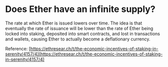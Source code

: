 # Does Ether have an infinite supply?

The rate at which Ether is issued lowers over time. The idea is that eventually the rate of issuance will be lower than the rate of Ether being locked into staking, deposited into smart contracts, and lost in transactions and wallets, causing Ether to actually become a deflationary currency.

Reference: [https://ethresear.ch/t/the-economic-incentives-of-staking-in-serenity/4157/4](https://ethresear.ch/t/the-economic-incentives-of-staking-in-serenity/4157/4)

